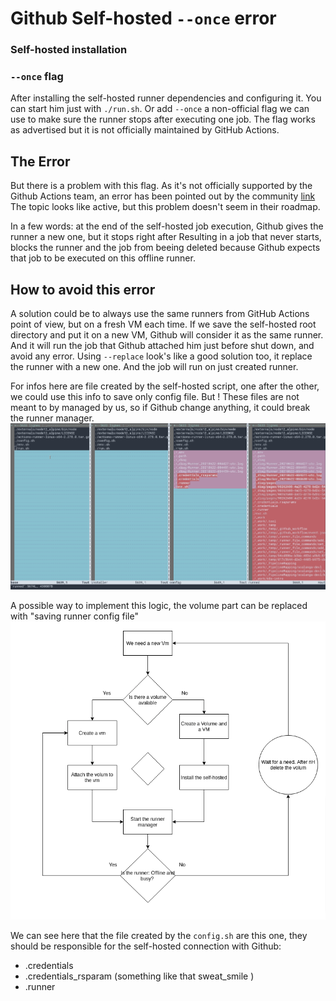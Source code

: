 # Github Self-hosted `--once` error

### Self-hosted installation

### `--once` flag
After installing the self-hosted runner dependencies and configuring it. 
You can start him just with `./run.sh`.
Or add `--once` a non-official flag we can use to make sure the runner stops after executing one job.
The flag works as advertised but it is not officially maintained by GitHub Actions.

## The Error
But there is a problem with this flag. 
As it's not officially supported by the Github Actions team, an error has been pointed out by the community [link](https://github.com/actions/runner/issues/510)
The topic looks like  active, but this problem doesn't seem in their roadmap.

In a few words: at the end of the self-hosted job execution, Github gives the runner a new one, but it stops right after 
Resulting in a job that never starts, blocks the runner and the job from beeing deleted because Github expects that job to be executed on this offline runner.

## How to avoid this error
A solution could be to always use the same runners from GitHub Actions point of view, but on a fresh VM each time. If we save the self-hosted root directory and put it on a new VM, Github will consider it as the same runner. 
And it will run the job that Github attached him just before shut down, and avoid any error.
Using `--replace` look's like a good solution too, it replace the runner with a new one. And the job will run on just created runner.

For infos here are file created by the self-hosted script, one after the other, we could use this info to save only config file. But ! These files are not meant to by managed by us, so if Github change anything, it could break the runner manager.
![image](./assets/created_file_durring_installation.png)

A possible way to implement this logic, the volume part can be replaced with "saving runner config file"
![possible implementation](./assets/possible_implementation.png)

We can see here that the file created by the `config.sh` are this one, they should be responsible for the self-hosted connection with Github: 
- .credentials
- .credentials_rsparam (something like that sweat_smile )
- .runner
